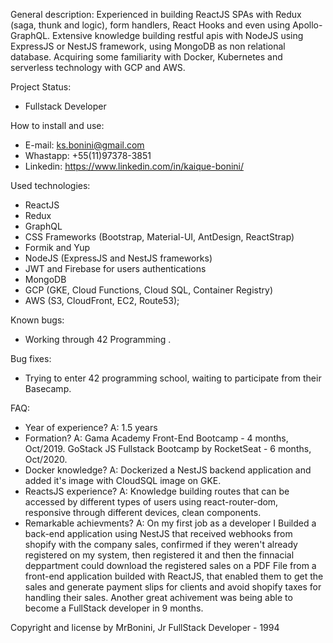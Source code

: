 General description:
  Experienced in building ReactJS SPAs with Redux (saga, thunk and logic), form handlers, React Hooks and even using Apollo-GraphQL. 
  Extensive knowledge building restful apis with NodeJS using ExpressJS or NestJS framework, using MongoDB as non relational database. Acquiring some 
  familiarity with Docker, Kubernetes and serverless technology with GCP and AWS.

Project Status: 
  - Fullstack Developer

How to install and use:
  - E-mail: ks.bonini@gmail.com
  - Whastapp: +55(11)97378-3851
  - Linkedin: https://www.linkedin.com/in/kaique-bonini/

Used technologies:
  -  ReactJS
  - Redux
  - GraphQL
  - CSS Frameworks (Bootstrap, Material-UI, AntDesign, ReactStrap)
  - Formik and Yup
  - NodeJS (ExpressJS and NestJS frameworks)
  - JWT and Firebase for users authentications
  - MongoDB 
  - GCP (GKE, Cloud Functions, Cloud SQL, Container Registry)
  - AWS (S3, CloudFront, EC2, Route53);

Known bugs:
  - Working through 42 Programming .

Bug fixes:
  - Trying to enter 42 programming school, waiting to participate from their Basecamp.

FAQ:
  - Year of experience?
  A: 1.5 years
  - Formation?
  A: Gama Academy Front-End Bootcamp - 4 months, Oct/2019. GoStack JS Fullstack Bootcamp by RocketSeat - 6 months, Oct/2020. 
  - Docker knowledge?
  A: Dockerized a NestJS backend application and added it's image with CloudSQL image on GKE. 
  - ReactsJS experience?
  A: Knowledge building routes that can be accessed by different types of users using react-router-dom, responsive through different devices, 
  clean components.
  - Remarkable achievments?
  A: On my first job as a developer I Builded a back-end application using NestJS that received webhooks from shopify with the company sales, 
  confirmed if they weren't already registered on my system, then registered it and then the finnacial deppartment could download the registered 
  sales on a PDF File from a front-end application builded with ReactJS,  that enabled them to get the sales and generate payment slips for clients 
  and avoid shopify taxes for handling their sales. Another great achivement was being able to become a FullStack developer in 9 months.

Copyright and license by MrBonini, Jr FullStack Developer - 1994
